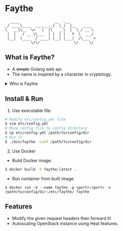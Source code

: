 # Faythe

```
  _____                __  .__            
_/ ____\____  ___.__._/  |_|  |__   ____  
\   __\\__  \<   |  |\   __\  |  \_/ __ \ 
 |  |   / __ \\___  | |  | |   Y  \  ___/ 
 |__|  (____  / ____| |__| |___|  /\___  >
            \/\/                \/     \/ 
```

## What is Faythe?

* A ~~simple~~ Golang web api.
* The name is inspired by a character in cryptology.

<details>
    <summary>Who is Faythe</summary>
    <p>
    <b>Faythe</b>: A trusted advisor, courier or intermediary. Faythe is used infrequently, and is associated with Faith and Faithfulness. Faythe may be a repository of key service or courier of shared secrets.)
    </p>
</details>

## Install & Run

1. Use executable file:

```bash
# Modify etc/config.yml file
$ vim etc/config.yml
# Move config file to config directory
$ cp etc/config.yml /path/to/config/dir
# Run it
$ ./bin/faythe -conf /path/to/config/dir
```

2. Use Docker

* Build Docker image.

```bash
$ docker build -t faythe:latest .
```

* Run container from built image.

```
$ docker run -d --name faythe -p <port>:<port> -v /path/to/config/dir:/etc/faythe/ faythe
```

## Features

* Modify the given request headers then forward it!
* Autoscaling OpenStack instance using Heat features.

